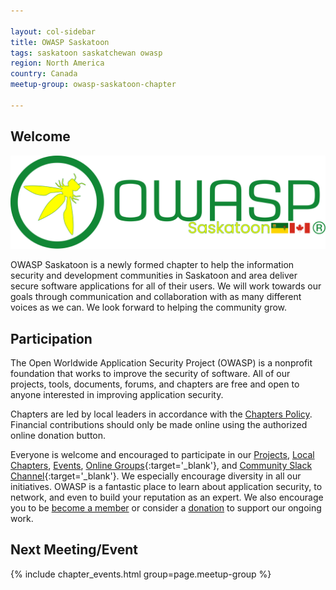 ```yaml
---

layout: col-sidebar
title: OWASP Saskatoon
tags: saskatoon saskatchewan owasp
region: North America
country: Canada
meetup-group: owasp-saskatoon-chapter

---
```


## Welcome

![logo](/assets/images/flags_bottom.png)

OWASP Saskatoon is a newly formed chapter to help the information security and development communities in Saskatoon and area deliver secure software applications for all of their users. We will work towards our goals through communication and collaboration with as many different voices as we can. We look forward to helping the community grow.

## Participation
The Open Worldwide Application Security Project (OWASP) is a nonprofit foundation that works to improve the security of software. All of our projects, tools, documents, forums, and chapters are free and open to anyone interested in improving application security. 

Chapters are led by local leaders in accordance with the [Chapters Policy](/www-policy/operational/chapters). Financial contributions should only be made online using the authorized online donation button. 

Everyone is welcome and encouraged to participate in our [Projects](/projects/), [Local Chapters](/chapters/), [Events](/events/), [Online Groups](https://groups.google.com/a/owasp.com/){:target='_blank'}, and [Community Slack Channel](https://owasp.slack.com/){:target='_blank'}. We especially encourage diversity in all our initiatives. OWASP is a fantastic place to learn about application security, to network, and even to build your reputation as an expert. We also encourage you to be [become a member](/membership/) or consider a [donation](/donate/) to support our ongoing work.

Next Meeting/Event <!-- You should keep this section as it will populate your meetup events -->
---------------------
{% include chapter_events.html group=page.meetup-group %}

